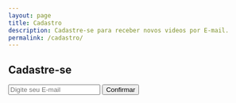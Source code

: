 ```yaml
---
layout: page
title: Cadastro
description: Cadastre-se para receber novos videos por E-mail.
permalink: /cadastro/
---
```


<style type="text/css" media="screen">
  .container {
    margin: 0px auto;
    max-width: 600px;
  }
</style>

<div class="container">

  <h2>Cadastre-se</h2>

  <div id="form" class="contact-form">
<form action="https://feedburner.google.com/fb/a/mailverify" method="post" target="popupwindow" onsubmit="window.open('https://feedburner.google.com/fb/a/mailverify?uri=goodzsexoficial', 'popupwindow', 'scrollbars=yes,width=550,height=520');return true">
<input type="text"  name="email" id="cadastroinput" placeholder="Digite seu E-mail"/>
<input type="hidden" value="goodzsexoficial" name="uri"/>
<input type="hidden" name="loc" value="pt_BR"/>
<button type="submit" id="cadastrosubmit">Confirmar</button>
</form>
  </div>

</div>
